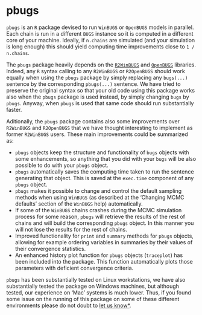 
# pbugs

`pbugs` is an `R` package devised to run `WinBUGS` or `OpenBUGS` models
in parallel. Each chain is run in a different `BUGS` instance so it is
computed in a different core of your machine. Ideally, if `n.chains` are
simulated (and your simulation is long enough) this should yield
computing time improvements close to `1 / n.chains`.

The `pbugs` package heavily depends on the
[`R2WinBUGS`](https://cran.r-project.org/web/packages/R2WinBUGS/) and
[`OpenBUGS`](https://cran.r-project.org/web/packages/OpenBUGS/)
libraries. Indeed, any `R` syntax calling to any `R2WinBUGS` or
`R2OpenBUGS` should work equally when using the `pbugs` package by
simply replacing any `bugs(...)` sentence by the corresponding
`pbugs(...)` sentence. We have tried to preserve the original syntax so
that your old code using this package works also when the `pbugs`
package is used instead, by simply changing `bugs` by `pbugs`. Anyway,
when `pbugs` is used that same code should run substantially faster.

Aditionally, the `pbugs` package contains also some improvements over
`R2WinBUGS` and `R2OpenBUGS` that we have thought interesting to
implement as former `R2WinBUGS` users. These main improvements could be
summarized as:

  - `pbugs` objects keep the structure and functionality of `bugs`
    objects with some enhancements, so anything that you did with your
    `bugs` will be also possible to do with your `pbugs` object.
  - `pbugs` automatically saves the computing time taken to run the
    sentence generating that object. This is saved at the `exec.time`
    component of any `pbugs` object.
  - `pbugs` makes it possible to change and control the default sampling
    methods when using `WinBUGS` (as described at the ‘Changing MCMC
    defaults’ section of the `WinBUGS` help) automatically.
  - If some of the `WinBUGS` chains crashes during the MCMC simulation
    process for some reason, `pbugs` will retrieve the results of the
    rest of chains and will build the corresponding `pbugs` object. In
    this manner you will not lose the results for the rest of chains.
  - Improved functionality for `print` and `summary` methods for `pbugs`
    objects, allowing for example ordering variables in summaries by
    their values of their convergence statistics.
  - An enhanced history plot function for `pbugs` objects (`traceplot`)
    has been included into the package. This function automatically
    plots those parameters with deficient convergence criteria.

`pbugs` has been substantially tested on Linux workstations, we have
also substantially tested the package on Windows machines, but although
tested, our experience on ‘Mac’ systems is much lower. Thus, if you
found some issue on the running of this package on some of these
different environments please do not doubt to [let us
know\*](https://github.com/fisabio/pbugs/issues).
